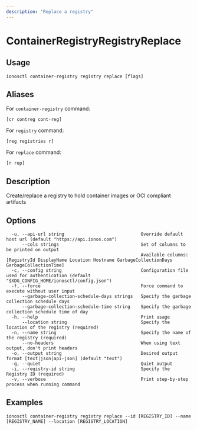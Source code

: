 ```yaml
---
description: "Replace a registry"
---
```


# ContainerRegistryRegistryReplace

## Usage

```text
ionosctl container-registry registry replace [flags]
```

## Aliases

For `container-registry` command:

```text
[cr contreg cont-reg]
```

For `registry` command:

```text
[reg registries r]
```

For `replace` command:

```text
[r rep]
```

## Description

Create/replace a registry to hold container images or OCI compliant artifacts

## Options

```text
  -u, --api-url string                             Override default host url (default "https://api.ionos.com")
      --cols strings                               Set of columns to be printed on output 
                                                   Available columns: [RegistryId DisplayName Location Hostname GarbageCollectionDays GarbageCollectionTime]
  -c, --config string                              Configuration file used for authentication (default "$XDG_CONFIG_HOME/ionosctl/config.json")
  -f, --force                                      Force command to execute without user input
      --garbage-collection-schedule-days strings   Specify the garbage collection schedule days
      --garbage-collection-schedule-time string    Specify the garbage collection schedule time of day
  -h, --help                                       Print usage
      --location string                            Specify the location of the registry (required)
  -n, --name string                                Specify the name of the registry (required)
      --no-headers                                 When using text output, don't print headers
  -o, --output string                              Desired output format [text|json|api-json] (default "text")
  -q, --quiet                                      Quiet output
  -i, --registry-id string                         Specify the Registry ID (required)
  -v, --verbose                                    Print step-by-step process when running command
```

## Examples

```text
ionosctl container-registry registry replace --id [REGISTRY_ID] --name [REGISTRY_NAME] --location [REGISTRY_LOCATION]
```

